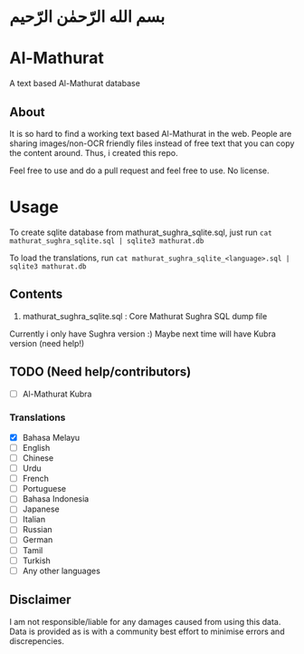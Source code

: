 # بسم الله الرّحمٰن الرّحيم

# Al-Mathurat
A text based Al-Mathurat database

## About
It is so hard to find a working text based Al-Mathurat in the web. People are sharing images/non-OCR friendly files instead of free text that you can copy the content around. Thus, i created this repo.

Feel free to use and do a pull request and feel free to use. No license.

# Usage
To create sqlite database from mathurat_sughra_sqlite.sql, just run `cat mathurat_sughra_sqlite.sql | sqlite3 mathurat.db`

To load the translations, run `cat mathurat_sughra_sqlite_<language>.sql | sqlite3 mathurat.db`

## Contents
1. mathurat_sughra_sqlite.sql : Core Mathurat Sughra SQL dump file

Currently i only have Sughra version :) Maybe next time will have Kubra version (need help!)

## TODO (Need help/contributors)
- [ ] Al-Mathurat Kubra

### Translations
- [x] Bahasa Melayu
- [ ] English
- [ ] Chinese
- [ ] Urdu
- [ ] French
- [ ] Portuguese
- [ ] Bahasa Indonesia
- [ ] Japanese
- [ ] Italian
- [ ] Russian
- [ ] German
- [ ] Tamil
- [ ] Turkish
- [ ] Any other languages

## Disclaimer
I am not responsible/liable for any damages caused from using this data. Data is provided as is with a community best effort to minimise errors and discrepencies.
